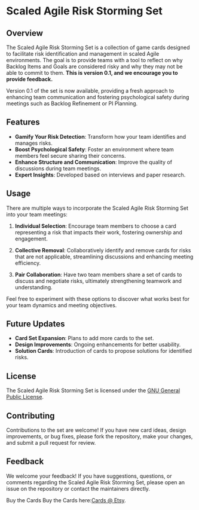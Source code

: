 # Scaled Agile Risk Storming Set

## Overview
The Scaled Agile Risk Storming Set is a collection of game cards designed to facilitate risk identification and management in scaled Agile environments. The goal is to provide teams with a tool to reflect on why Backlog Items and Goals are considered risky and why they may not be able to commit to them. **This is version 0.1, and we encourage you to provide feedback.**

Version 0.1 of the set is now available, providing a fresh approach to enhancing team communication and fostering psychological safety during meetings such as Backlog Refinement or PI Planning.

## Features
- **Gamify Your Risk Detection**: Transform how your team identifies and manages risks.
- **Boost Psychological Safety**: Foster an environment where team members feel secure sharing their concerns.
- **Enhance Structure and Communication**: Improve the quality of discussions during team meetings.
- **Expert Insights**: Developed based on interviews and paper research.

## Usage
There are multiple ways to incorporate the Scaled Agile Risk Storming Set into your team meetings:

1. **Individual Selection**: Encourage team members to choose a card representing a risk that impacts their work, fostering ownership and engagement.
  
2. **Collective Removal**: Collaboratively identify and remove cards for risks that are not applicable, streamlining discussions and enhancing meeting efficiency.

3. **Pair Collaboration**: Have two team members share a set of cards to discuss and negotiate risks, ultimately strengthening teamwork and understanding.

Feel free to experiment with these options to discover what works best for your team dynamics and meeting objectives.

## Future Updates
- **Card Set Expansion**: Plans to add more cards to the set.
- **Design Improvements**: Ongoing enhancements for better usability.
- **Solution Cards**: Introduction of cards to propose solutions for identified risks.

## License
The Scaled Agile Risk Storming Set is licensed under the [GNU General Public License](https://www.gnu.org/licenses/gpl-3.0.html).

## Contributing
Contributions to the set are welcome! If you have new card ideas, design improvements, or bug fixes, please fork the repository, make your changes, and submit a pull request for review.

## Feedback
We welcome your feedback! If you have suggestions, questions, or comments regarding the Scaled Agile Risk Storming Set, please open an issue on the repository or contact the maintainers directly.

Buy the Cards
Buy the Cards here:[Cards @ Etsy](https://agilegames.etsy.com). 
